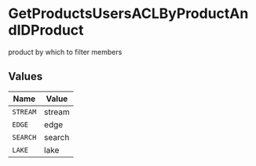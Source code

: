 # GetProductsUsersACLByProductAndIDProduct

product by which to filter members


## Values

| Name     | Value    |
| -------- | -------- |
| `STREAM` | stream   |
| `EDGE`   | edge     |
| `SEARCH` | search   |
| `LAKE`   | lake     |